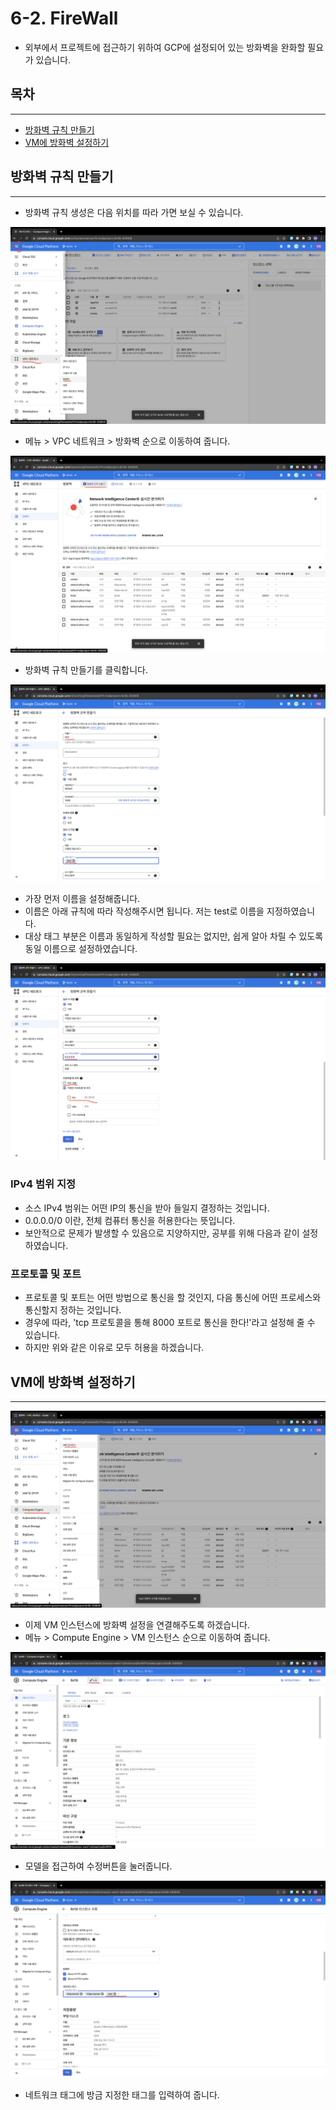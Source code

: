 # 6-2. FireWall

- 외부에서 프로젝트에 접근하기 위하여 GCP에 설정되어 있는 방화벽을 완화할 필요가 있습니다.

## 목차

***

- [방화벽 규칙 만들기](#방화벽-규칙-만들기)
- [VM에 방화벽 설정하기](#vm에-방화벽-설정하기)

## 방화벽 규칙 만들기

***

- 방화벽 규칙 생성은 다음 위치를 따라 가면 보실 수 있습니다.

![1.png](FireWall/1.png)

- 메뉴 > VPC 네트워크 > 방화벽 순으로 이동하여 줍니다.

![2.png](FireWall/2.png)

- 방화벽 규칙 만들기를 클릭합니다.

![3.png](FireWall/3.png)

- 가장 먼저 이름을 설정해줍니다.
- 이름은 아래 규칙에 따라 작성해주시면 됩니다. 저는 test로 이름을 지정하였습니다.
- 대상 태그 부분은 이름과 동일하게 작성할 필요는 없지만, 쉽게 알아 차릴 수 있도록 동일 이름으로 설정하였습니다.

![4.png](FireWall/4.png)

### IPv4 범위 지정

- 소스 IPv4 범위는 어떤 IP의 통신을 받아 들일지 결정하는 것입니다.
- 0.0.0.0/0 이란, 전체 컴퓨터 통신을 허용한다는 뜻입니다.
- 보안적으로 문제가 발생할 수 있음으로 지양하지만, 공부를 위해 다음과 같이 설정하였습니다.

### 프로토콜 및 포트

- 프로토콜 및 포트는 어떤 방법으로 통신을 할 것인지, 다음 통신에 어떤 프로세스와 통신할지 정하는 것입니다.
- 경우에 따라, 'tcp 프로토콜을 통해 8000 포트로 통신을 한다!'라고 설정해 줄 수 있습니다.
- 하지만 위와 같은 이유로 모두 허용을 하겠습니다.

## VM에 방화벽 설정하기

***

![6.png](FireWall/6.png)

- 이제 VM 인스턴스에 방화벽 설정을 연결해주도록 하겠습니다.
- 메뉴 > Compute Engine > VM 인스턴스 순으로 이동하여 줍니다.

![7.png](FireWall/7.png)

- 모델을 접근하여 수정버튼을 눌러줍니다.

![8.png](FireWall/8.png)

- 네트워크 태그에 방금 지정한 태그를 입력하여 줍니다.
